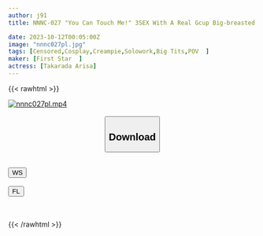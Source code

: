 ```yaml
---
author: j91
title: NNNC-027 "You Can Touch Me!" 3SEX With A Real Gcup Big-breasted Beauty With Real Creampie Become A Bitch And Have Lovey-dovey Mating Play◇ Hazuki Wakamiya

date: 2023-10-12T00:05:00Z
image: "nnnc027pl.jpg"
tags: [Censored,Cosplay,Creampie,Solowork,Big Tits,POV	]
maker: [First Star  ]
actress: [Takarada Arisa]
---
```



{{< rawhtml >}}

<div class="video" data-videoid="8emiuml4atkz">
    <a href="javascript:;">
        <img src="https://my.j91.asia/posts/nnnc027pl/nnnc027pl.jpg" width="WIDTH" height="HEIGHT" alt="nnnc027pl.mp4" loading="lazy">
    </a>
</div>

<script type="text/javascript" src="https://j91.asia/asset/on-demand-ws.js"></script>

<br>
  <link rel="stylesheet" href="https://j91.asia/asset/bs5.css">
  
  <center>
  <button class="btn btn-primary" type="button" data-bs-toggle="collapse" data-bs-target=".multi-collapse" aria-expanded="false" aria-controls="multiCollapseExample1 multiCollapseExample2"><h2>Download</h2></button></center>
</p>
<div class="row">
  <div class="col">
    <div class="collapse multi-collapse" id="multiCollapseExample1">
      <div class="card card-body">
	      	      <br>
<div class="buttons">  
<a href="https://wolfstream.tv/8emiuml4atkz"><button class="btn-hover color-3"><i class="fa fa-download"></i> WS</button></a></div>
    </div>
  </div>
</div>
  <div class="col">
    <div class="collapse multi-collapse" id="multiCollapseExample2">
      <div class="card card-body">
	      <br>
<div class="buttons">
    <a href="https://filelions.online/f/br8vf2qak013"><button class="btn-hover color-9"><i class="fa fa-download"></i> FL</button></a></div>
<br><br>
      </div>
    </div>
  </div>
</div>

{{< /rawhtml >}}